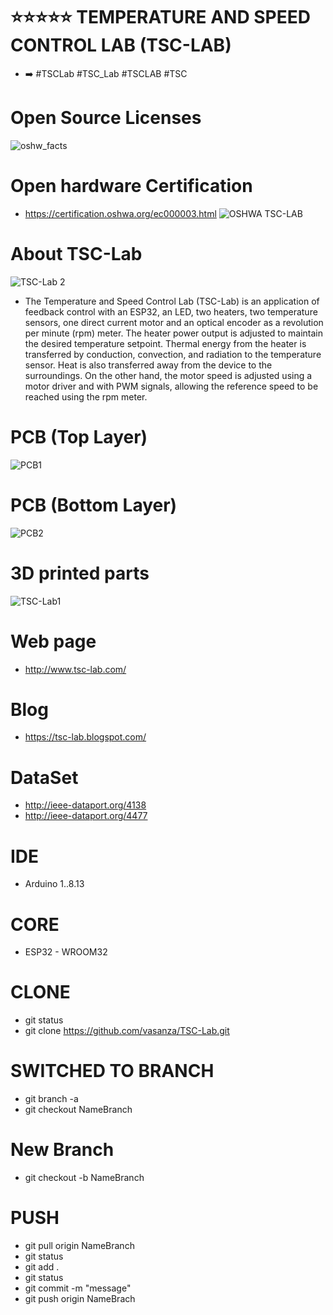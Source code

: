# ⭐⭐⭐⭐⭐ TEMPERATURE AND SPEED CONTROL LAB (TSC-LAB)
- ➡️ #TSCLab #TSC_Lab #TSCLAB #TSC
# Open Source Licenses
![oshw_facts](https://user-images.githubusercontent.com/12642226/125852085-3a7f231a-8880-493a-b49e-cc512080cc3e.png)

# Open hardware Certification
- https://certification.oshwa.org/ec000003.html
![OSHWA TSC-LAB](https://user-images.githubusercontent.com/12642226/125882285-f6efa755-aa6a-4058-a728-ef3f6797d828.PNG)

# About TSC-Lab
![TSC-Lab 2](https://user-images.githubusercontent.com/12642226/125880387-bce3a793-99db-49d7-bb8b-49a1054c2bcd.jpeg)
- The Temperature and Speed Control Lab (TSC-Lab) is an application of feedback control with an ESP32, an LED, two heaters, two temperature sensors, one direct current motor and an optical encoder as a revolution per minute (rpm) meter. The heater power output is adjusted to maintain the desired temperature setpoint. Thermal energy from the heater is transferred by conduction, convection, and radiation to the temperature sensor. Heat is also transferred away from the device to the surroundings. On the other hand, the motor speed is adjusted using a motor driver and with PWM signals, allowing the reference speed to be reached using the rpm meter.

# PCB (Top Layer)
![PCB1](https://user-images.githubusercontent.com/12642226/126721763-297964b8-fddd-44ac-bcb2-fc0faf23f657.jpeg)

# PCB (Bottom Layer)
![PCB2](https://user-images.githubusercontent.com/12642226/126721773-6225999e-0387-4de8-9035-af233ec85429.jpeg)

# 3D printed parts
![TSC-Lab1](https://user-images.githubusercontent.com/12642226/127238189-85f5a6b9-9c4a-4691-ac9a-016595989c77.jpeg)

# Web page
- http://www.tsc-lab.com/

# Blog
- https://tsc-lab.blogspot.com/

# DataSet
- http://ieee-dataport.org/4138
- http://ieee-dataport.org/4477

# IDE
- Arduino 1..8.13

# CORE
- ESP32 - WROOM32

# CLONE
- git status
- git clone https://github.com/vasanza/TSC-Lab.git

# SWITCHED TO BRANCH
- git branch -a
- git checkout NameBranch

# New Branch
- git checkout -b NameBranch

# PUSH
- git pull origin NameBranch
- git status
- git add .
- git status
- git commit -m "message"
- git push origin NameBrach
